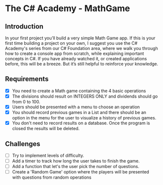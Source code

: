 # The C# Academy - MathGame 

## Introduction
In your first project you’ll build a very simple Math Game app. If this is your first time building a project on your own, I suggest you use the C# Academy's series from our C# Foundation area, where we walk you through how to create a console app from scratch, while explaining important concepts in C#. If you have already watched it, or created applications before, this will be a breeze. But it’s still helpful to reinforce your knowledge.

## Requirements
 -  [x] You need to create a Math game containing the 4 basic operations
 -  [x] The divisions should result on INTEGERS ONLY and dividends should go from 0 to 100.
 -  [x] Users should be presented with a menu to choose an operation
 -  [x] You should record previous games in a List and there should be an option in the menu for the user to visualize a history of previous games.
 -  [x] You don't need to record results on a database. Once the program is closed the results will be deleted.

 ## Challenges
  -  [ ] Try to implement levels of difficulty.
  -  [ ] Add a timer to track how long the user takes to finish the game.
  -  [ ] Add a function that let's the user pick the number of questions.
  -  [ ] Create a 'Random Game' option where the players will be presented with questions from random operations